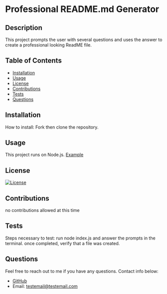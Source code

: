 # Professional README.md Generator

  ## Description
  
  This project prompts the user with several questions and uses the answer to create a professional looking ReadME file.

  ## Table of Contents
  
  - [Installation](#installation)
  - [Usage](#Usage)
  - [License](#License)
  - [Contributions](#Contributions)
  - [Tests](#Tests)
  - [Questions](#Questions)

  ## Installation
  
  How to install:
  Fork then clone the repository.

  ## Usage
  
  This project runs on Node.js. [Example](https://drive.google.com/file/d/1jiUJdAnKT3WR8nsjmF02nliiaDY28RM-/view)

  ## License
  
  [![License](https://img.shields.io/badge/License-MPL_2.0-brightgreen.svg)](https://opensource.org/licenses/MPL-2.0)

  ## Contributions
  
  no contributions allowed at this time

  ## Tests
  
  Steps necessary to test:
  run node index.js and answer the prompts in the terminal. once completed, verify that a file was created.

  ## Questions
  
  Feel free to reach out to me if you have any questions. Contact info below:
  - [GitHub](https:://github.com/Michael-Alvarado)
  - Email: testemail@testemail.com
